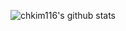 ![chkim116's github stats](https://github-readme-stats.vercel.app/api?username=chkim116&show_icons=true)
